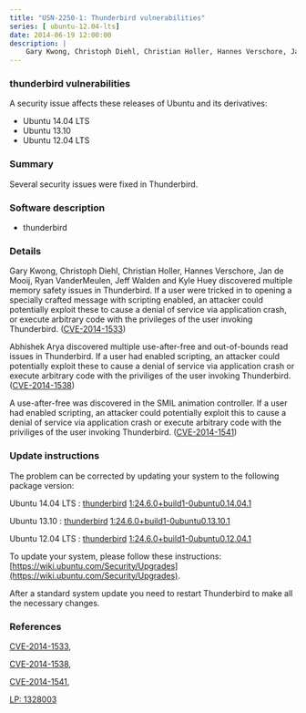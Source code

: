 ```yaml
---
title: "USN-2250-1: Thunderbird vulnerabilities"
series: [ ubuntu-12.04-lts]
date: 2014-06-19 12:00:00
description: |
    Gary Kwong, Christoph Diehl, Christian Holler, Hannes Verschore, Jan de Mooij, Ryan VanderMeulen, Jeff Walden and Kyle Huey discovered multiple memory safety issues in Thunderbird. If a user were tricked in to opening a specially crafted message with scripting enabled, an attacker could potentially exploit these to cause a denial of service via application crash, or execute arbitrary code with the privileges of the user invoking Thunderbird. ([CVE-2014-1533](http://people.ubuntu.com/~ubuntu-security/cve/CVE-2014-1533))
--- 
```

 
 


### thunderbird vulnerabilities

A security issue affects these releases of Ubuntu and its derivatives:

* Ubuntu 14.04 LTS
* Ubuntu 13.10
* Ubuntu 12.04 LTS

### Summary

Several security issues were fixed in Thunderbird. 

### Software description

* thunderbird 

### Details

Gary Kwong, Christoph Diehl, Christian Holler, Hannes Verschore, Jan de Mooij, Ryan VanderMeulen, Jeff Walden and Kyle Huey discovered multiple memory safety issues in Thunderbird. If a user were tricked in to opening a specially crafted message with scripting enabled, an attacker could potentially exploit these to cause a denial of service via application crash, or execute arbitrary code with the privileges of the user invoking Thunderbird. ([CVE-2014-1533](http://people.ubuntu.com/~ubuntu-security/cve/CVE-2014-1533))

Abhishek Arya discovered multiple use-after-free and out-of-bounds read issues in Thunderbird. If a user had enabled scripting, an attacker could potentially exploit these to cause a denial of service via application crash or execute arbitrary code with the priviliges of the user invoking Thunderbird. ([CVE-2014-1538](http://people.ubuntu.com/~ubuntu-security/cve/CVE-2014-1538))

A use-after-free was discovered in the SMIL animation controller. If a user had enabled scripting, an attacker could potentially exploit this to cause a denial of service via application crash or execute arbitrary code with the priviliges of the user invoking Thunderbird. ([CVE-2014-1541](http://people.ubuntu.com/~ubuntu-security/cve/CVE-2014-1541)) 

### Update instructions

The problem can be corrected by updating your system to the following package version:

Ubuntu 14.04 LTS
 : [thunderbird](https://launchpad.net/ubuntu/+source/thunderbird) <span> [1:24.6.0+build1-0ubuntu0.14.04.1](https://launchpad.net/ubuntu/+source/thunderbird/1:24.6.0+build1-0ubuntu0.14.04.1) </span> 

Ubuntu 13.10
 : [thunderbird](https://launchpad.net/ubuntu/+source/thunderbird) <span> [1:24.6.0+build1-0ubuntu0.13.10.1](https://launchpad.net/ubuntu/+source/thunderbird/1:24.6.0+build1-0ubuntu0.13.10.1) </span> 

Ubuntu 12.04 LTS
 : [thunderbird](https://launchpad.net/ubuntu/+source/thunderbird) <span> [1:24.6.0+build1-0ubuntu0.12.04.1](https://launchpad.net/ubuntu/+source/thunderbird/1:24.6.0+build1-0ubuntu0.12.04.1) </span> 

To update your system, please follow these instructions: [https://wiki.ubuntu.com/Security/Upgrades](https://wiki.ubuntu.com/Security/Upgrades).

After a standard system update you need to restart Thunderbird to make all the necessary changes. 

### References

 
 [CVE-2014-1533](http://people.ubuntu.com/~ubuntu-security/cve/CVE-2014-1533), 

 [CVE-2014-1538](http://people.ubuntu.com/~ubuntu-security/cve/CVE-2014-1538), 

 [CVE-2014-1541](http://people.ubuntu.com/~ubuntu-security/cve/CVE-2014-1541), 

 [LP: 1328003](https://launchpad.net/bugs/1328003)
 

